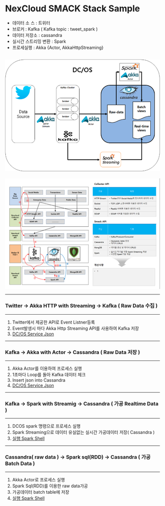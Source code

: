 # NexCloud SMACK Stack Sample

* 데이터 소 스 : 트위터
* 브로커 : Kafka ( Kafka topic : tweet_spark )
* 데이터 저장소 : cassandra
* 실시간 스트리밍 변환 : Spark
* 프로세실행 : Akka {Actor, AkkaHttpStreaming}

![Deployed services](./shell/architecture.png)
----------------------------------------------------------------------------------------------------
![Deployed services](./shell/smack.PNG)

----------------------------------------------------------------------------------------------------
### Twitter -> Akka HTTP with Streaming -> Kafka ( Raw Data 수집 )
----------------------------------------------------------------------------------------------------
1) Twitter에서 제공한 API로 Event Listner등록
2) Event발생시 마다 Akka Http Streaming API를 사용하여 Kafka 저장
3) [DC/OS Service Json](https://github.com/mashine3189/Nexcloud-Smack/blob/master/json/twitter-to-kafka.json)




----------------------------------------------------------------------------------------------------
### Kafka -> Akka with Actor -> Cassandra ( Raw Data 저장 )
----------------------------------------------------------------------------------------------------
1) Akka Actor를 이용하여 프로세스 실행
2) 1초마다 Loop를 돌아 Kafka 데이터 체크
3) Insert json into Cassandra
4) [DC/OS Service Json](https://github.com/mashine3189/Nexcloud-Smack/blob/master/json/kafka-to-cassandra.json)





----------------------------------------------------------------------------------------------------
### Kafka -> Spark with Streamig -> Cassandra ( 가공 Realtime Data )
----------------------------------------------------------------------------------------------------
1) DCOS spark 명령으로 프로세스 실행
2) Spark Streaming으로 데이터 유실없는 실시간 가공데이터 저장( Cassandra )
3) [실행 Spark Shell](https://github.com/mashine3189/Nexcloud-Smack/blob/master/shell/kafka_sparkstreaming_cassandra.sh)





----------------------------------------------------------------------------------------------------
### Cassandra( raw data ) -> Spark sql(RDD) -> Cassandra ( 가공 Batch Data )
----------------------------------------------------------------------------------------------------
1) Akka Actor로 프로세스 실행
2) Spark Sql(RDD)를 이용한 raw data가공
3) 가공데이터 batch table에 저장
4) [실행 Spark Shell](https://github.com/mashine3189/Nexcloud-Smack/blob/master/shell/kafka_batch_cassandra.sh)
